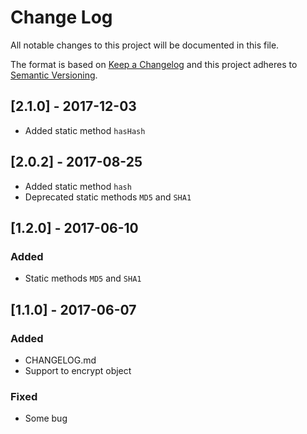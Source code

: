 # Change Log
All notable changes to this project will be documented in this file.

The format is based on [Keep a Changelog](http://keepachangelog.com/)
and this project adheres to [Semantic Versioning](http://semver.org/).

## [2.1.0] - 2017-12-03
- Added static method `hasHash`

## [2.0.2] - 2017-08-25
- Added static method `hash`
- Deprecated static methods `MD5` and `SHA1` 

## [1.2.0] - 2017-06-10
### Added
- Static methods `MD5` and `SHA1` 

## [1.1.0] - 2017-06-07
### Added
- CHANGELOG.md
- Support to encrypt object

### Fixed
- Some bug

